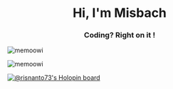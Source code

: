 <h1 align="center">Hi, I'm Misbach</h1>
<h3 align="center">Coding? Right on it !</h3>

<p align="left"> <img src="https://komarev.com/ghpvc/?username=memoowi&label=Profile%20views&color=0e75b6&style=flat" alt="memoowi" /> </p>

<p><img align="center" src="https://github-readme-streak-stats.herokuapp.com/?user=memoowi&" alt="memoowi" /></p>

[![@risnanto73's Holopin board](https://holopin.me/memoowi)](https://holopin.io/@memoowi)
